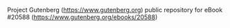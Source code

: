 Project Gutenberg (https://www.gutenberg.org) public repository for eBook #20588 (https://www.gutenberg.org/ebooks/20588)

